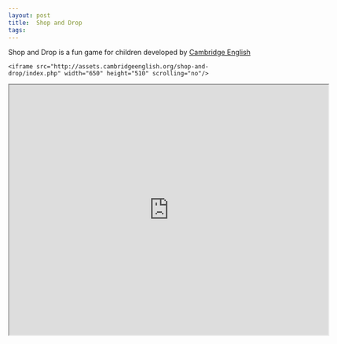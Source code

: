 ```yaml
---
layout: post
title:  Shop and Drop
tags:
---
```


Shop and Drop is a fun game for children developed by [Cambridge English](http://www.cambridgeenglish.org/learning-english/games-social/shop-and-drop/) 

``<iframe src="http://assets.cambridgeenglish.org/shop-and-drop/index.php" width="650" height="510" scrolling="no"/>``

<iframe src="http://assets.cambridgeenglish.org/shop-and-drop/index.php" width="650" height="510" scrolling="no"/>
